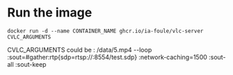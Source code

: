 # Run the image
```docker run -d --name CONTAINER_NAME ghcr.io/ia-foule/vlc-server CVLC_ARGUMENTS```

CVLC_ARGUMENTS could be :
/data/5.mp4 --loop :sout=#gather:rtp{sdp=rtsp://:8554/test.sdp} :network-caching=1500 :sout-all :sout-keep
